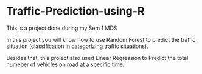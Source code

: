 # Traffic-Prediction-using-R
This is a project done during my Sem 1 MDS

In this project you will know how to use Random Forest to predict the traffic situation (classification in categorizing traffic situations).

Besides that, this project also used Linear Regression to Predict the total numeber of vehicles on road at a specific time.
